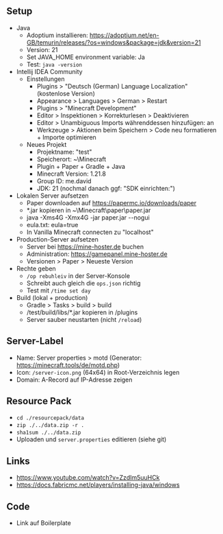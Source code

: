 ## Setup

- Java
  - Adoptium installieren: https://adoptium.net/en-GB/temurin/releases/?os=windows&package=jdk&version=21
  - Version: 21
  - Set JAVA_HOME environment variable: Ja
  - Test: `java -version`
- Intellij IDEA Community
  - Einstellungen
    - Plugins > "Deutsch (German) Language Localization" (kostenlose Version)
    - Appearance > Languages > German > Restart
    - Plugins > "Minecraft Development"
    - Editor > Inspektionen > Korrekturlesen > Deaktivieren
    - Editor > Unambiguous Imports währenddessen hinzufügen: an
    - Werkzeuge > Aktionen beim Speichern > Code neu formatieren + Importe optimieren
  - Neues Projekt
    - Projektname: "test"
    - Speicherort: ~\Minecraft
    - Plugin + Paper + Gradle + Java
    - Minecraft Version: 1.21.8
    - Group ID: me.david
    - JDK: 21 (nochmal danach ggf: "SDK einrichten:")
- Lokalen Server aufsetzen
  - Paper downloaden auf https://papermc.io/downloads/paper
  - *.jar kopieren in ~\Minecraft\paper\paper.jar
  - java -Xms4G -Xmx4G -jar paper.jar --nogui
  - eula.txt: eula=true
  - In Vanilla Minecraft connecten zu "localhost"
- Production-Server aufsetzen
  - Server bei https://mine-hoster.de buchen
  - Administration: https://gamepanel.mine-hoster.de
  - Versionen > Paper > Neueste Version
- Rechte geben
  - `/op rebuhleiv` in der Server-Konsole
  - Schreibt auch gleich die `ops.json` richtig
  - Test mit `/time set day`
- Build (lokal + production)
  - Gradle > Tasks > build > build
  - /test/build/libs/\*.jar kopieren in /plugins
  - Server sauber neustarten (nicht `/reload`)
  
## Server-Label

- Name: Server properties > motd (Generator: https://minecraft.tools/de/motd.php)
- Icon: `/server-icon.png` (64x64) in Root-Verzeichnis legen
- Domain: A-Record auf IP-Adresse zeigen

## Resource Pack

- `cd ./resourcepack/data`
- `zip ./../data.zip -r .`
- `sha1sum ./../data.zip`
- Uploaden und `server.properties` editieren (siehe git)

## Links

- https://www.youtube.com/watch?v=ZzdIm5uuHCk
- https://docs.fabricmc.net/players/installing-java/windows

## Code

- Link auf Boilerplate
